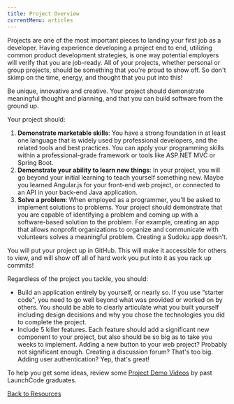 ```yaml
---
title: Project Overview
currentMenu: articles
---
```


Projects are one of the most important pieces to landing your first job as a developer. Having experience developing a project end to end, utilizing common product development strategies, is one way potential employers will verify that you are job-ready. All of your projects, whether personal or group projects, should be something that you're proud to show off. So don't skimp on the time, energy, and thought that you put into this!

Be unique, innovative and creative. Your project should demonstrate meaningful thought and planning, and that you can build software from the ground up.

Your project should:

1. __Demonstrate marketable skills__: You have a strong foundation in at least one language that is widely used by professional developers, and the related tools and best practices. You can apply your programming skills within a professional-grade framework or tools like ASP.NET MVC or Spring Boot.
2. __Demonstrate your ability to learn new things__: In your project, you will go beyond your initial learning to teach yourself something new. Maybe you learned Angular.js for your front-end web project, or connected to an API in your back-end Java application.
3. __Solve a problem__: When employed as a programmer, you'll be asked to implement solutions to problems. Your project should demonstrate that you are capable of identifying a problem and coming up with a software-based solution to the problem. For example, creating an app that allows nonprofit organizations to organize and communicate with volunteers solves a meaningful problem. Creating a Sudoku app doesn't.

You will put your project up in GitHub. This will make it accessible for others to view, and will show off all of hard work you put into it as you rack up commits!

Regardless of the project you tackle, you should:
* Build an application entirely by yourself, or nearly so. If you use “starter code", you need to go well beyond what was provided or worked on by others. You should be able to clearly articulate what you built yourself including design decisions and why you chose the technologies you did to complete the project.
* Include 5 killer features. Each feature should add a significant new component to your project, but also should be so big as to take you weeks to implement. Adding a new button to your web project? Probably not significant enough. Creating a discussion forum? That's too big. Adding user authentication? Yep, that's great!

To help you get some ideas, review some <a href="https://www.youtube.com/watch?v=_8LRJHkTqsg&list=PLs5n5nYB22fIdV_HMkekxx7Yt06lXUptT" target="blank">Project Demo Videos</a> by past LaunchCode graduates.

[Back to Resources](/resources/#projects/)
